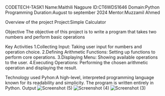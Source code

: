CODETECH-TASK1
Name:Maithili Nagpure ID:CT6WDS1646 Domain:Python Programming Duration:August to september 2024 Mentor:Muzzamil Ahmed

Overview of the project
Project:Simple Calculator

Objective
The objective of this project is to write a program that takes two numbers and perform basic operations

Key Activities
1.Collecting Input: Taking user input for numbers and operation choice. 2.Defining Arithmetic Functions: Setting up functions to perform core operations. 3.Displaying Menu: Showing available operations to the user. 4.Executing Operations: Performing the chosen arithmetic operation and displaying the result.

Technology used
Pyhon:A high-level, interpreted programming language known for its readability and simplicity. The program is written entirely in Python.
Output
![Screenshot (5)](https://github.com/user-attachments/assets/be068e70-2df3-4c1d-bd46-64cfcf097002)
![Screenshot (4)](https://github.com/user-attachments/assets/b3c94c02-9751-41c0-8c13-4fe19b08ead6)
![Screenshot (3)](https://github.com/user-attachments/assets/4cf3077a-5b5b-441e-84c1-831970559dc7)



